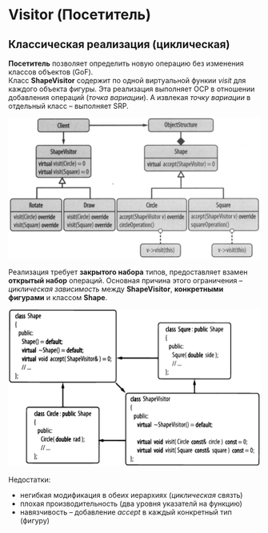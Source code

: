# Visitor (Посетитель)

## Классическая реализация (циклическая)
**Посетитель** позволяет определить новую операцию без изменения классов объектов (GoF). \
Класс **ShapeVisitor** содержит по одной виртуальной функии *visit* для каждого объекта фигуры. 
Эта реализация выполняет OCP в отношении добавления операций (*точка вариации*). 
А извлекая *точку вариации* в отдельный класс – выполняет SRP.

![](../../../img/visitor_clasic.png)

Реализация требует **закрытого набора** типов, предоставляет взамен **открытый набор** операций.
Основная причина этого ограничения – *циклическая зависимость* между **ShapeVisitor**, **конкретными фигурами** и классом **Shape**.

![](../../../img/visitor_clasic_cyclic.png)

Недостатки:
  - негибкая модификация в обеих иерархиях (*циклическая* связть)
  - плохая производительность (два уровня указателй на функцию)
  - навязчивость – добавление *accept* в каждый конкретный тип (фигуру)
